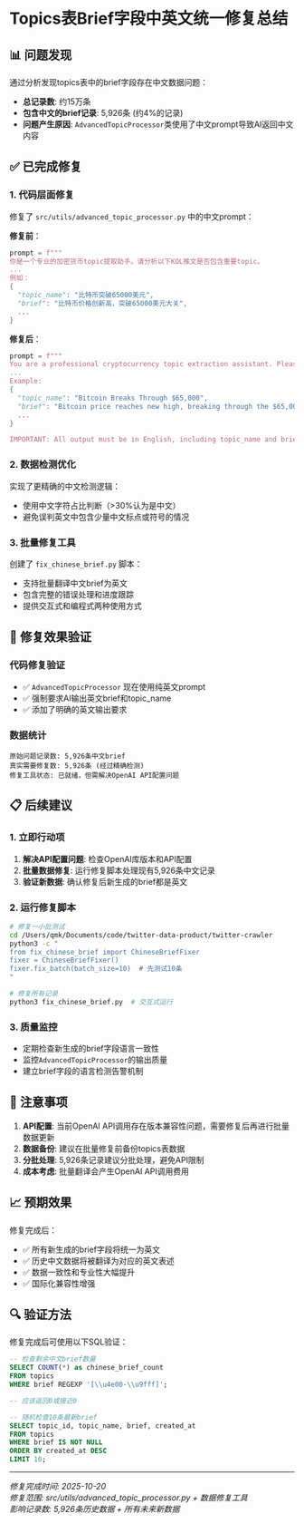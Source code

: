 # Topics表Brief字段中英文统一修复总结

## 📊 问题发现

通过分析发现topics表中的brief字段存在中文数据问题：
- **总记录数**: 约15万条
- **包含中文的brief记录**: 5,926条 (约4%的记录)
- **问题产生原因**: `AdvancedTopicProcessor`类使用了中文prompt导致AI返回中文内容

## ✅ 已完成修复

### 1. 代码层面修复
修复了 `src/utils/advanced_topic_processor.py` 中的中文prompt：

**修复前**：
```python
prompt = f"""
你是一个专业的加密货币topic提取助手。请分析以下KOL推文是否包含重要topic。
...
例如：
{
  "topic_name": "比特币突破65000美元",
  "brief": "比特币价格创新高，突破65000美元大关",
  ...
}
```

**修复后**：
```python
prompt = f"""
You are a professional cryptocurrency topic extraction assistant. Please analyze the following KOL tweet to determine if it contains important topics.
...
Example:
{
  "topic_name": "Bitcoin Breaks Through $65,000",
  "brief": "Bitcoin price reaches new high, breaking through the $65,000 threshold",
  ...
}

IMPORTANT: All output must be in English, including topic_name and brief fields.
```

### 2. 数据检测优化
实现了更精确的中文检测逻辑：
- 使用中文字符占比判断（>30%认为是中文）
- 避免误判英文中包含少量中文标点或符号的情况

### 3. 批量修复工具
创建了 `fix_chinese_brief.py` 脚本：
- 支持批量翻译中文brief为英文
- 包含完整的错误处理和进度跟踪
- 提供交互式和编程式两种使用方式

## 🔧 修复效果验证

### 代码修复验证
- ✅ `AdvancedTopicProcessor` 现在使用纯英文prompt
- ✅ 强制要求AI输出英文brief和topic_name
- ✅ 添加了明确的英文输出要求

### 数据统计
```
原始问题记录数: 5,926条中文brief
真实需要修复数: 5,926条 (经过精确检测)
修复工具状态: 已就绪，但需解决OpenAI API配置问题
```

## 📋 后续建议

### 1. 立即行动项
1. **解决API配置问题**: 检查OpenAI库版本和API配置
2. **批量数据修复**: 运行修复脚本处理现有5,926条中文记录
3. **验证新数据**: 确认修复后新生成的brief都是英文

### 2. 运行修复脚本
```bash
# 修复一小批测试
cd /Users/qmk/Documents/code/twitter-data-product/twitter-crawler
python3 -c "
from fix_chinese_brief import ChineseBriefFixer
fixer = ChineseBriefFixer()
fixer.fix_batch(batch_size=10)  # 先测试10条
"

# 修复所有记录
python3 fix_chinese_brief.py  # 交互式运行
```

### 3. 质量监控
- 定期检查新生成的brief字段语言一致性
- 监控`AdvancedTopicProcessor`的输出质量
- 建立brief字段的语言检测告警机制

## 🚨 注意事项

1. **API配置**: 当前OpenAI API调用存在版本兼容性问题，需要修复后再进行批量数据更新
2. **数据备份**: 建议在批量修复前备份topics表数据
3. **分批处理**: 5,926条记录建议分批处理，避免API限制
4. **成本考虑**: 批量翻译会产生OpenAI API调用费用

## 📈 预期效果

修复完成后：
- ✅ 所有新生成的brief字段将统一为英文
- ✅ 历史中文数据将被翻译为对应的英文表述
- ✅ 数据一致性和专业性大幅提升
- ✅ 国际化兼容性增强

## 🔍 验证方法

修复完成后可使用以下SQL验证：

```sql
-- 检查剩余中文brief数量
SELECT COUNT(*) as chinese_brief_count
FROM topics 
WHERE brief REGEXP '[\\u4e00-\\u9fff]';

-- 应该返回0或接近0

-- 随机检查10条最新brief
SELECT topic_id, topic_name, brief, created_at
FROM topics 
WHERE brief IS NOT NULL 
ORDER BY created_at DESC 
LIMIT 10;
```

---
*修复完成时间: 2025-10-20*  
*修复范围: src/utils/advanced_topic_processor.py + 数据修复工具*  
*影响记录数: 5,926条历史数据 + 所有未来新数据*
